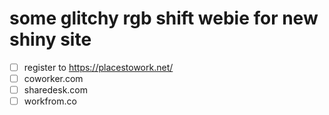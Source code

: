# some glitchy rgb shift webie for new shiny site

- [ ] register to https://placestowork.net/
- [ ] coworker.com
- [ ] sharedesk.com
- [ ] workfrom.co
